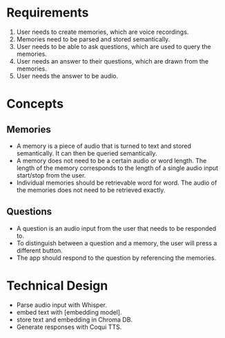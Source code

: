 # Requirements

1. User needs to create memories, which are voice recordings.
2. Memories need to be parsed and stored semantically.
3. User needs to be able to ask questions, which are used to query the memories.
4. User needs an answer to their questions, which are drawn from the memories.
5. User needs the answer to be audio.

# Concepts

## Memories
- A memory is a piece of audio that is turned to text and stored semantically. It can then be queried semantically.
- A memory does not need to be a certain audio or word length. The length of the memory corresponds to the length of a single audio input start/stop from the user.
- Individual memories should be retrievable word for word. The audio of the memories does not need to be retrieved exactly.


## Questions
- A question is an audio input from the user that needs to be responded to.
- To distinguish between a question and a memory, the user will press a different button.
- The app should respond to the question by referencing the memories.


# Technical Design

- Parse audio input with Whisper.
- embed text with [embedding model].
- store text and embedding in Chroma DB.
- Generate responses with Coqui TTS.